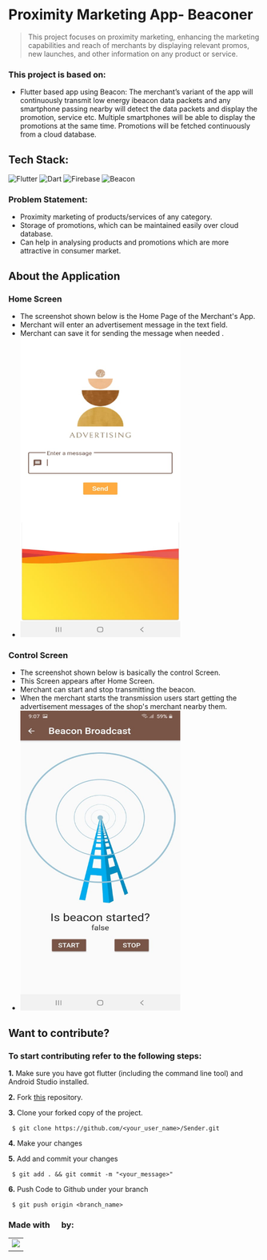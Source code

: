 # Proximity Marketing App- Beaconer
>This project focuses on proximity marketing, enhancing the marketing capabilities and reach of merchants by displaying relevant promos, new launches, and other information on any product or service.
### This project is based on:
* Flutter based app using Beacon:  The merchant’s variant of the app will continuously transmit low energy ibeacon data packets and any smartphone passing nearby will detect the data packets and display the promotion, service etc.  Multiple smartphones will be able to display the promotions at the same time. Promotions will be fetched continuously from a cloud database.
## Tech Stack:
<img alt="Flutter" src="https://img.shields.io/badge/Flutter%20-%2302569B.svg?&style=for-the-badge&logo=Flutter&logoColor=white" />	<img alt="Dart" src="https://img.shields.io/badge/dart-%230175C2.svg?&style=for-the-badge&logo=dart&logoColor=white"/>  <img alt="Firebase" src="https://img.shields.io/badge/firebase%20-%23039BE5.svg?&style=for-the-badge&logo=firebase"/>	<img alt = "Beacon"  src = "https://img.shields.io/badge/Beacon%20-%2302569B.svg?&style=for-the-badge&logo=iBeacon&logoColor=white" />

### Problem Statement:
* Proximity marketing of products/services of any category.
* Storage of promotions, which can be maintained easily over cloud database.
* Can help in analysing products and promotions which are more attractive in consumer market.

## About the Application

### Home Screen
* The screenshot shown below is the Home Page of the Merchant's App.<br/>
* Merchant will enter an advertisement message in the text field. <br/>
* Merchant can save it for sending the message when needed . <br/>
* <img src="homescreen.jpeg" width="320" height="600">

### Control Screen
* The screenshot shown below  is basically the control Screen.<br/>
* This Screen appears after Home Screen. <br/>
* Merchant can start and stop transmitting the beacon. <br/>
* When the merchant starts the transmission users start getting the advertisement messages of the shop's merchant nearby them.<br/>
* <img src="secondroute.jpeg" width="320" height="600">



## Want to contribute?
### To start contributing refer to the following steps:
**1.** Make sure you have got flutter (including the command line tool) and Android Studio installed.

**2.**  Fork [this](git@github.com:Coding-Owls/Sender.git) repository.

**3.**  Clone your forked copy of the project.

     $ git clone https://github.com/<your_user_name>/Sender.git


**4.** Make your changes

**5.** Add and commit your changes

     $ git add . && git commit -m "<your_message>"
     
**6.** Push Code to Github under your branch 

     $ git push origin <branch_name> 

### Made with <img src = "https://www.flaticon.com/svg/vstatic/svg/1216/1216649.svg?token=exp=1616922360~hmac=04cff1b699c89a1e3841b3d306548735" height = 15, width = 15> by:
<table>
	<tr>
		<td>
   <a href="https://github.com/Coding-Owls/Sender/graphs/contributors">
  <img src="https://contrib.rocks/image?repo=Coding-Owls/Sender" />
</a>
	</td>
	</tr>
</table>
